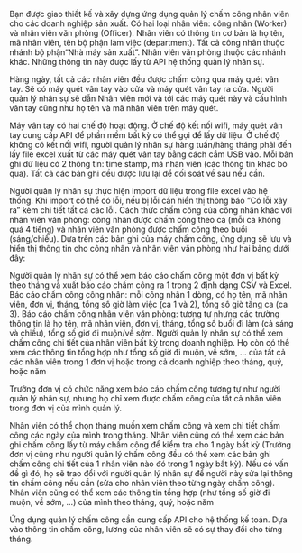 Bạn được giao thiết kế và xây dựng ứng dụng quản lý chấm công nhân viên cho các doanh nghiệp sản xuất. Có hai loại nhân viên: công nhân (Worker) và nhân viên văn phòng (Officer). Nhân viên có thông tin cơ bản là họ tên, mã nhân viên, tên bộ phận làm việc (department). Tất cả công nhân thuộc nhánh bộ phận“Nhà máy sản xuất”. Nhân viên văn phòng thuộc các nhánh khác. Những thông tin này được lấy từ API hệ thống quản lý nhân sự. 

Hàng ngày, tất cả các nhân viên đều được chấm công qua máy quét vân tay. Sẽ có máy quét vân tay vào cửa và máy quét vân tay ra cửa. Người quản lý nhân sự sẽ dẫn Nhân viên mới và tới các máy quét này và cấu hình vân tay cũng như họ tên và mã nhân viên trên máy quét.

Máy vân tay có hai chế độ hoạt động. Ở chế độ kết nối wifi, máy quét vân tay cung cấp API để phần mềm bất kỳ có thể gọi để lấy dữ liệu. Ở chế độ không có kết nối wifi, người quản lý nhân sự hàng tuần/hàng tháng phải đến lấy file excel xuất từ các máy quét vân tay bằng cách cắm USB vào. Mỗi bản ghi dữ liệu có 2 thông tin: time stamp, mã nhân viên (các thông tin khác bỏ qua). Tất cả các bản ghi đều được lưu lại để đối soát về sau nếu cần.

Người quản lý nhân sự thực hiện import dữ liệu trong file excel vào hệ thống. Khi import có thể có lỗi, nếu bị lỗi cần hiển thị thông báo “Có lỗi xảy ra” kèm chi tiết tất cả các lỗi. Cách thức chấm công của công nhân khác với nhân viên văn phòng: công nhân được chấm công theo ca (mỗi ca không quá 4 tiếng) và nhân viên văn phòng được chấm công theo buổi (sáng/chiều). Dựa trên các bản ghi của máy chấm công, ứng dụng sẽ lưu và hiển thị thông tin cho công nhân và nhân viên văn phòng như hai bảng dưới đây:

Người quản lý nhân sự có thể xem báo cáo chấm công một đơn vị bất kỳ theo tháng và xuất báo cáo chấm công ra 1 trong 2 định dạng CSV và Excel. Báo cáo chấm công công nhân: mỗi công nhân 1 dòng, có họ tên, mã nhân viên, đơn vị, tháng, tổng số giờ làm việc (ca 1 và 2), tổng số giờ tăng ca (ca 3). Báo cáo chấm công nhân viên văn phòng: tương tự nhưng các trường thông tin là họ tên, mã nhân viên, đơn vị, tháng, tổng số buổi đi làm (cả sáng và chiều), tổng số giờ đi muộn/về sớm. Người quản lý nhân sự có thể xem chấm công chi tiết của nhân viên bất kỳ trong doanh nghiệp. Họ còn có thể xem các thông tin tổng hợp như tổng số giờ đi muộn, về sớm, … của tất cả các nhân viên trong 1 đơn vị hoặc trong cả doanh nghiệp theo tháng, quý, hoặc năm

Trưởng đơn vị có chức năng xem báo cáo chấm công tương tự như người quản lý nhân sự, nhưng họ chỉ xem được chấm công của tất cả nhân viên trong đơn vị của mình quản lý.

Nhân viên có thể chọn tháng muốn xem chấm công và xem chi tiết chấm công các ngày của mình trong tháng. Nhân viên cũng có thể xem các bản ghi chấm công lấy từ máy chấm công để kiểm tra cho 1 ngày bất kỳ (Trưởng đơn vị cũng như người quản lý chấm công đều có thể xem các bản ghi chấm công chi tiết của 1 nhân viên nào đó trong 1 ngày bất kỳ). Nếu có vấn đề gì đó, họ sẽ trao đổi với người quản lý nhân sự để người này sửa lại thông tin chấm công nếu cần (sửa cho nhân viên theo từng ngày chấm công). Nhân viên cũng có thể xem các thông tin tổng hợp (như tổng số giờ đi muộn, về sớm, …) của mình theo tháng, quý, hoặc năm

Ứng dụng quản lý chấm công cần cung cấp API cho hệ thống kế toán. Dựa vào thông tin chấm công, lương của nhân viên sẽ có sự thay đổi cho từng tháng.
